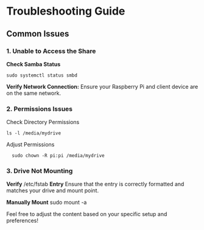 # Troubleshooting Guide

## Common Issues

### 1. Unable to Access the Share

 **Check Samba Status**

    sudo systemctl status smbd

**Verify Network Connection:** Ensure your Raspberry Pi and client device are on the same network.

### 2. Permissions Issues

Check Directory Permissions 

    ls -l /media/mydrive

Adjust Permissions

      sudo chown -R pi:pi /media/mydrive

### 3. Drive Not Mounting

**Verify** /etc/fstab **Entry**
Ensure that the entry is correctly formatted and matches your drive and mount point.

**Manually Mount**
          sudo mount -a


Feel free to adjust the content based on your specific setup and preferences!

